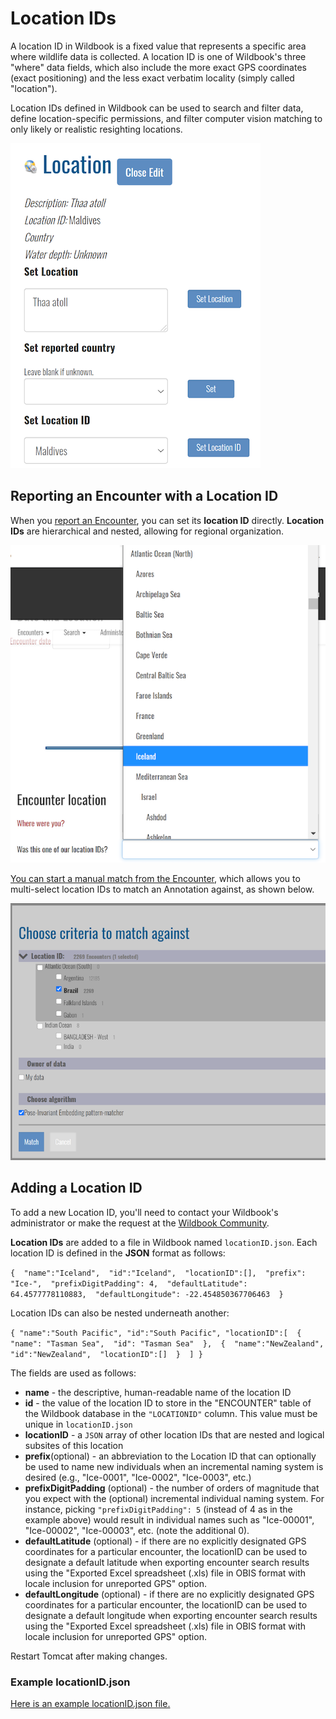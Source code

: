 # Location IDs

A location ID in Wildbook is a fixed value that represents a specific area where wildlife data is collected. A location ID is one of Wildbook's three "where" data fields, which also include the more exact GPS coordinates (exact positioning) and the less exact verbatim locality (simply called "location").

Location IDs defined in Wildbook can be used to search and filter data, define location-specific permissions, and filter computer vision matching to only likely or realistic resighting locations.

![encounter Location ID](../assets/images/wb-encounter-locations.png)

## Reporting an Encounter with a Location ID

When you [report an Encounter](report-encounter.md), you can set its **location ID** directly. **Location IDs** are hierarchical and nested, allowing for regional organization.

![encounter Location ID](../assets/images/wb-submit-locationid.png)

[You can start a manual match from the Encounter](matching-process.md#manually-starting-a-match), which allows you to multi-select location IDs to match an Annotation against, as shown below.

![match Criteria](../assets/images/wb-encounter-customalg.png)

## Adding a Location ID

To add a new Location ID, you'll need to contact your Wildbook's administrator or make the request at the [Wildbook Community](https://community.wildme.org).

**Location IDs** are added to a file in Wildbook named `locationID.json`. Each location ID is defined in the **JSON** format as follows:

`{ 
    "name":"Iceland", 
    "id":"Iceland", 
    "locationID":[], 
    "prefix": "Ice-", 
    "prefixDigitPadding": 4, 
    "defaultLatitude": 64.4577778110883, 
    "defaultLongitude": -22.454850367706463 
 }`

Location IDs can also be nested underneath another:

`{
    "name":"South Pacific",
    "id":"South Pacific",
    "locationID":[ 
      {
        "name": "Tasman Sea", 
        "id": "Tasman Sea" 
      }, 
  { 
    "name":"NewZealand", 
    "id":"NewZealand", 
    "locationID":[] 
  } 
  ]
  }`

The fields are used as follows:

* **name** - the descriptive, human-readable name of the location ID
* **id** - the value of the location ID to store in the "ENCOUNTER" table of the Wildbook database in the `"LOCATIONID"` column. This value must be unique in `locationID.json`
* **locationID** - a `JSON` array of other location IDs that are nested and logical subsites of this location
* **prefix**(optional) - an abbreviation to the Location ID that can optionally be used to name new individuals when an incremental naming system is desired (e.g., "Ice-0001", "Ice-0002", "Ice-0003", etc.)
* **prefixDigitPadding** (optional) - the number of orders of magnitude that you expect with the (optional) incremental individual naming system. For instance, picking `"prefixDigitPadding": 5` (instead of 4 as in the example above) would result in individual names such as "Ice-00001", "Ice-00002", "Ice-00003", etc. (note the additional 0).
* **defaultLatitude** (optional) - if there are no explicitly designated GPS coordinates for a particular encounter, the locationID can be used to designate a default latitude when exporting encounter search results using the "Exported Excel spreadsheet (.xls) file in OBIS format with locale inclusion for unreported GPS" option.
* **defaultLongitude** (optional) - if there are no explicitly designated GPS coordinates for a particular encounter, the locationID can be used to designate a default longitude when exporting encounter search results using the "Exported Excel spreadsheet (.xls) file in OBIS format with locale inclusion for unreported GPS" option.

Restart Tomcat after making changes.

### Example locationID.json

[Here is an example locationID.json file.](../assets/images/locationID_template.json)
